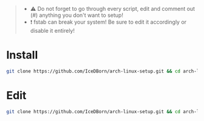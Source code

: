 >- ⚠️ Do not forget to go through every script, edit and comment out (#) anything you don't want to setup!
>- ❗ fstab can break your system! Be sure to edit it accordingly or disable it entirely!

# Install

```bash 
git clone https://github.com/IceDBorn/arch-linux-setup.git && cd arch-linux-setup && ./main-setup.sh
```

# Edit

```bash
git clone https://github.com/IceDBorn/arch-linux-setup.git && cd arch-linux-setup && dolphin .
```
